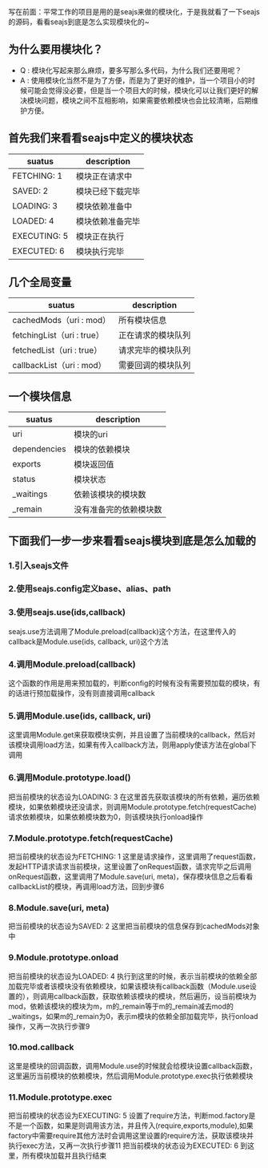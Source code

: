 写在前面：平常工作的项目是用的是seajs来做的模块化，于是我就看了一下seajs的源码，看看seajs到底是怎么实现模块化的~

## 为什么要用模块化？
* Q : 模块化写起来那么麻烦，要多写那么多代码，为什么我们还要用呢？
* A : 使用模块化当然不是为了方便，而是为了更好的维护，当一个项目小的时候可能会觉得没必要，但是当一个项目大的时候，模块化可以让我们更好的解决模块问题，模块之间不互相影响，如果需要依赖模块也会比较清晰，后期维护方便。

## 首先我们来看看seajs中定义的模块状态
suatus      | description
------------|------------
FETCHING: 1 | 模块正在请求中
SAVED: 2    | 模块已经下载完毕
LOADING: 3  | 模块依赖准备中
LOADED: 4   | 模块依赖准备完毕
EXECUTING: 5| 模块正在执行
EXECUTED: 6 | 模块执行完毕

## 几个全局变量
suatus      | description
------------|------------
cachedMods（uri : mod）| 所有模块信息
fetchingList（uri : true）|正在请求的模块队列
fetchedList（uri : true）|请求完毕的模块队列
callbackList（uri : mod）|需要回调的模块队列

## 一个模块信息
suatus      | description
------------|------------
uri           |    模块的uri
dependencies   |   模块的依赖模块
exports      |     模块返回值
status      |      模块状态
_waitings     |    依赖该模块的模块数
_remain       |    没有准备完的依赖模块数

## 下面我们一步一步来看看seajs模块到底是怎么加载的
### 1.引入seajs文件
### 2.使用seajs.config定义base、alias、path
### 3.使用seajs.use(ids,callback)
seajs.use方法调用了Module.preload(callback)这个方法，在这里传入的callback是Module.use(ids, callback, uri)这个方法
### 4.调用Module.preload(callback)
这个函数的作用是用来预加载的，判断config的时候有没有需要预加载的模块，有的话进行预加载操作，没有则直接调用callback
### 5.调用Module.use(ids, callback, uri)
这里调用Module.get来获取模块实例，并且设置了当前模块的callback，然后对该模块调用load方法，如果有传入callback方法，则用apply使该方法在global下调用
### 6.调用Module.prototype.load()
把当前模块的状态设为LOADING: 3
在这里首先获取该模块的所有依赖，遍历依赖模块，如果依赖模块还没请求，则调用Module.prototype.fetch(requestCache)请求依赖模块，如果依赖模块数为0，则该模块执行onload操作
### 7.Module.prototype.fetch(requestCache)
把当前模块的状态设为FETCHING: 1
这里是请求操作，这里调用了request函数，发起HTTP请求请求当前模块，这里设置了onRequest函数，请求完毕之后调用onRequest函数，这里调用了Module.save(uri, meta)，保存模块信息之后看看callbackList的模块，再调用load方法，回到步骤6
### 8.Module.save(uri, meta)
把当前模块的状态设为SAVED: 2
这里把当前模块的信息保存到cachedMods对象中
### 9.Module.prototype.onload
把当前模块的状态设为LOADED: 4
执行到这里的时候，表示当前模块的依赖全部加载完毕或者该模块没有依赖模块，如果该模块有callback函数（Module.use设置的），则调用callback函数，获取依赖该模块的模块，然后遍历，设当前模块为mod，依赖该模块的模块为m，m的_remain等于m的_remain减去mod的_waitings，如果m的_remain为0，表示m模块的依赖全部加载完毕，执行onload操作，又再一次执行步骤9
### 10.mod.callback
这里是模块的回调函数，调用Module.use的时候就会给模块设置callback函数，这里遍历当前模块的依赖模块，然后调用Module.prototype.exec执行依赖模块
### 11.Module.prototype.exec
把当前模块的状态设为EXECUTING: 5
设置了require方法，判断mod.factory是不是一个函数，如果是则调用该方法，并且传入(require,exports,module),如果factory中需要require其他方法时会调用这里设置的require方法，获取该模块并执行exec方法，又再一次执行步骤11
把当前模块的状态设为EXECUTED: 6
到这里，所有模块加载并且执行结束
